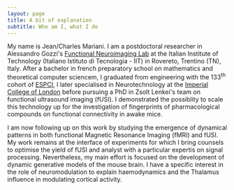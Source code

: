 ```yaml
---
layout: page
title: A bit of explanation
subtitle: Who am I, what I do
---
```


My name is Jean/Charles Mariani. I am a postdoctoral researcher in Alessandro Gozzi's [Functional Neuroimaging Lab](https://www.iit.it/it/web/functional-neuroimaging) at the Italian Institute of Technology (Italiano Istituto di Tecnologia - IIT) in Rovereto, Trentino (TN), Italy. After a bachelor in french preparatory school on mathematics and theoretical computer sciencem, I graduated from engineering with the 133<sup>th</sup> cohort of [ESPCI](https://www.espci.psl.eu/en/), I later specialised in Neurotechnology at the [Imperial College of London](https://www.imperial.ac.uk/) before pursuing a PhD in Zsolt Lenkei's team on functional ultrasound imaging (fUSI). I demonstrated the possiblity to scale this technology up for the investigation of fingerprints of pharmacological compounds on functional connectivity in awake mice. 

I am now following up on this work by studying the emergence of dynamical patterns in both functional Magnetic Resonance Imaging (fMRI) and fUSI. My work remains at the interface of experiments for which I bring counsels to optimise the yield of fUSI and analyst with a particular expertis on signal processing. Nevertheless, my main effort is focused on the development of dynamic generative models of the mouse brain. I have a specific interest in the role of neuromodulation to explain haemodynamics and the Thalamus influence in modulating cortical activity. 


